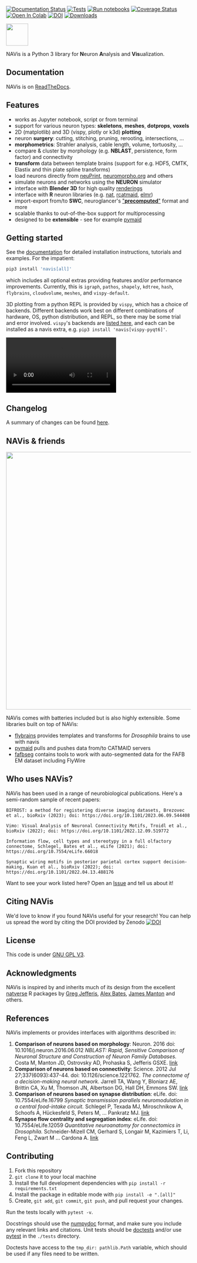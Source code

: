 [![Documentation Status](https://readthedocs.org/projects/navis/badge/?version=latest)](http://navis.readthedocs.io/en/latest/?badge=latest) [![Tests](https://github.com/navis-org/navis/actions/workflows/test-package.yml/badge.svg)](https://github.com/navis-org/navis/actions/workflows/test-package.yml) [![Run notebooks](https://github.com/navis-org/navis/actions/workflows/notebooktest-package.yml/badge.svg)](https://github.com/navis-org/navis/actions/workflows/notebooktest-package.yml) [![Coverage Status](https://coveralls.io/repos/github/navis-org/navis/badge.svg?branch=master)](https://coveralls.io/github/navis-org/navis?branch=master) [![Open In Colab](https://colab.research.google.com/assets/colab-badge.svg)](https://colab.research.google.com/github/navis-org/navis/blob/master/examples/colab.ipynb) [![DOI](https://zenodo.org/badge/DOI/10.5281/zenodo.8191725.svg)](https://zenodo.org/doi/10.5281/zenodo.4699382) [![Downloads](https://pepy.tech/badge/navis)](https://pepy.tech/project/navis)

<img src="https://github.com/navis-org/navis/raw/master/docs/_static/favicon.png" height="60">

NAVis is a Python 3 library for **N**euron **A**nalysis and **Vis**ualization.

## Documentation
NAVis is on [ReadTheDocs](http://navis.readthedocs.io/ "NAVis ReadTheDocs").

## Features
* works as Jupyter notebook, script or from terminal
* support for various neuron types: **skeletons**, **meshes**, **dotprops**, **voxels**
* 2D (matplotlib) and 3D (vispy, plotly or k3d) **plotting**
* neuron **surgery**: cutting, stitching, pruning, rerooting, intersections, ...
* **morphometrics**: Strahler analysis, cable length, volume, tortuosity, ...
* compare & cluster by morphology (e.g. **NBLAST**, persistence, form factor) and connectivity
* **transform** data between template brains (support for e.g. HDF5, CMTK, Elastix and thin plate spline transforms)
* load neurons directly from [neuPrint](https://neuprint.janelia.org), [neuromorpho.org](http://neuromorpho.org) and others
* simulate neurons and networks using the **NEURON** simulator
* interface with **Blender 3D** for high quality [renderings](https://youtu.be/wl3sFG7WQJc)
* interface with **R** neuron libraries (e.g. [nat](https://github.com/jefferis/nat), [rcatmaid](https://github.com/jefferis/rcatmaid), [elmr](https://github.com/jefferis/elmr))
* import-export from/to **SWC**, neuroglancer's ["**precomputed**"](https://github.com/google/neuroglancer/tree/master/src/neuroglancer/datasource/precomputed) format and more
* scalable thanks to out-of-the-box support for multiprocessing
* designed to be **extensible** - see for example [pymaid](https://pymaid.readthedocs.io/en/latest/)

## Getting started
See the [documentation](http://navis.readthedocs.io/ "NAVis ReadTheDocs") for detailed installation instructions, tutorials and examples. For the impatient:

```sh
pip3 install 'navis[all]'
```

which includes all optional extras providing features and/or performance improvements.
Currently, this is
`igraph`,
`pathos`,
`shapely`,
`kdtree`,
`hash`,
`flybrains`,
`cloudvolume`,
`meshes`,
and `vispy-default`.

3D plotting from a python REPL is provided by `vispy`, which has a choice of backends.
Different backends work best on different combinations of hardware, OS, python distribution, and REPL, so there may be some trial and error involved.
`vispy`'s backends are [listed here](https://vispy.org/installation.html#backend-requirements), and each can be installed as a navis extra, e.g. `pip3 install 'navis[vispy-pyqt6]'`.

![movie](https://user-images.githubusercontent.com/7161148/114312307-28a72700-9aea-11eb-89a6-ee1d72bfa730.mov)

## Changelog

A summary of changes can be found
[here](https://navis.readthedocs.io/en/latest/source/whats_new.html).

## NAVis & friends
<p align="center">
<img src="https://github.com/navis-org/navis/blob/master/docs/_static/navis_ecosystem.png?raw=true" width="700">
</p>

NAVis comes with batteries included but is also highly extensible. Some
libraries built on top of NAVis:
* [flybrains](https://github.com/navis-org/navis-flybrains) provides templates and transforms for *Drosophila* brains to use with navis
* [pymaid](https://pymaid.readthedocs.io/en/latest/) pulls and pushes data from/to CATMAID servers
* [fafbseg](https://fafbseg-py.readthedocs.io/en/latest/index.html) contains tools to work with auto-segmented data for the FAFB EM dataset including FlyWire

## Who uses NAVis?
NAVis has been used in a range of neurobiological publications. Here's a semi-random sample
of recent papers:

```
BIFROST: a method for registering diverse imaging datasets, Brezovec et al., bioRxiv (2023); doi: https://doi.org/10.1101/2023.06.09.544408

Vimo: Visual Analysis of Neuronal Connectivity Motifs, Troidl et al., bioRxiv (2022); doi: https://doi.org/10.1101/2022.12.09.519772

Information flow, cell types and stereotypy in a full olfactory connectome, Schlegel, Bates et al., eLife (2021); doi: https://doi.org/10.7554/eLife.66018

Synaptic wiring motifs in posterior parietal cortex support decision-making, Kuan et al., bioRxiv (2022); doi: https://doi.org/10.1101/2022.04.13.488176
```

Want to see your work listed here? Open an [Issue](https://github.com/navis-org/navis/issues) and tell us about it!

## Citing NAVis
We'd love to know if you found NAVis useful for your research! You can help us
spread the word by citing the DOI provided by Zenodo [![DOI](https://zenodo.org/badge/DOI/10.5281/zenodo.8191725.svg)](https://zenodo.org/doi/10.5281/zenodo.4699382)

## License
This code is under [GNU GPL V3](LICENSE).

## Acknowledgments
NAVis is inspired by and inherits much of its design from the excellent
[natverse](http://natverse.org) R packages by
[Greg Jefferis](https://github.com/jefferis), [Alex Bates](https://github.com/alexanderbates),
[James Manton](https://github.com/ajdm) and others.

## References
NAVis implements or provides interfaces with algorithms described in:

1. **Comparison of neurons based on morphology**: Neuron. 2016 doi: 10.1016/j.neuron.2016.06.012
*NBLAST: Rapid, Sensitive Comparison of Neuronal Structure and Construction of Neuron Family Databases.*
Costa M, Manton JD, Ostrovsky AD, Prohaska S, Jefferis GSXE.
[link](https://www.cell.com/neuron/fulltext/S0896-6273(16)30265-3?_returnURL=https%3A%2F%2Flinkinghub.elsevier.com%2Fretrieve%2Fpii%2FS0896627316302653%3Fshowall%3Dtrue)
2. **Comparison of neurons based on connectivity**: Science. 2012 Jul 27;337(6093):437-44. doi: 10.1126/science.1221762.
*The connectome of a decision-making neural network.*
Jarrell TA, Wang Y, Bloniarz AE, Brittin CA, Xu M, Thomson JN, Albertson DG, Hall DH, Emmons SW.
[link](http://science.sciencemag.org/content/337/6093/437.long)
3. **Comparison of neurons based on synapse distribution**: eLife. doi: 10.7554/eLife.16799
*Synaptic transmission parallels neuromodulation in a central food-intake circuit.*
Schlegel P, Texada MJ, Miroschnikow A, Schoofs A, Hückesfeld S, Peters M, … Pankratz MJ.
[link](https://elifesciences.org/content/5/e16799)
4. **Synapse flow centrality and segregation index**: eLife. doi: 10.7554/eLife.12059
*Quantitative neuroanatomy for connectomics in Drosophila.*
Schneider-Mizell CM, Gerhard S, Longair M, Kazimiers T, Li, Feng L, Zwart M … Cardona A.
[link](https://elifesciences.org/articles/12059)

## Contributing

1. Fork this repository
2. `git clone` it to your local machine
3. Install the full development dependencies with `pip install -r requirements.txt`
4. Install the package in editable mode with `pip install -e ".[all]"`
5. Create, `git add`, `git commit`, `git push`, and pull request your changes.

Run the tests locally with `pytest -v`.

Docstrings should use the [numpydoc](https://numpydoc.readthedocs.io/en/latest/format.html) format,
and make sure you include any relevant links and citations.
Unit tests should be [doctests](https://docs.python.org/3/library/doctest.html)
and/or use [pytest](https://docs.pytest.org/en/stable/) in the `./tests` directory.

Doctests have access to the `tmp_dir: pathlib.Path` variable,
which should be used if any files need to be written.
